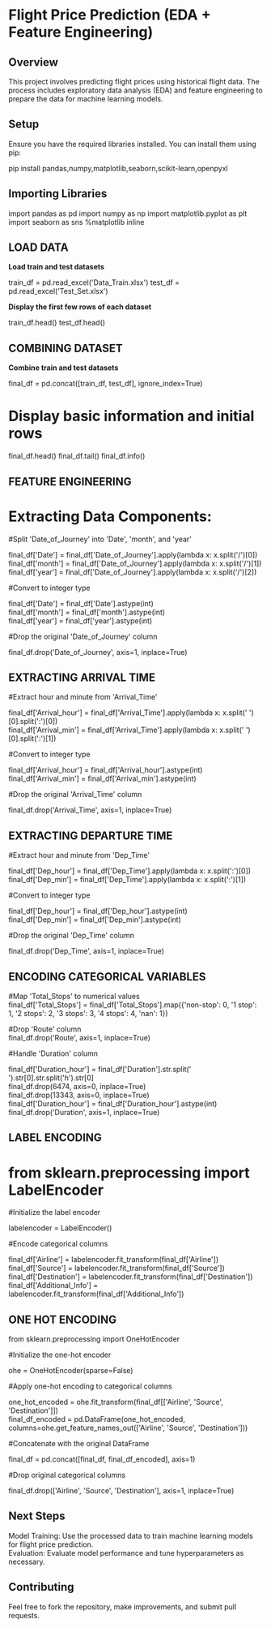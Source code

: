 # Flight Price Prediction (EDA + Feature Engineering)

## Overview

This project involves predicting flight prices using historical flight data. The process includes exploratory data analysis (EDA) and feature engineering to prepare the data for machine learning models.

## Setup

Ensure you have the required libraries installed. You can install them using pip:


pip install pandas,numpy,matplotlib,seaborn,scikit-learn,openpyxl 

## Importing Libraries
import pandas as pd
import numpy as np
import matplotlib.pyplot as plt
import seaborn as sns
%matplotlib inline

## LOAD DATA

 <b>Load train and test datasets</b> <br>
 
train_df = pd.read_excel('Data_Train.xlsx')
test_df = pd.read_excel('Test_Set.xlsx')

<b>Display the first few rows of each dataset</b> <br>

train_df.head()
test_df.head()

## COMBINING DATASET

<b>Combine train and test datasets</b><br>

final_df = pd.concat([train_df, test_df], ignore_index=True)

# Display basic information and initial rows
final_df.head()
final_df.tail()
final_df.info()

## FEATURE ENGINEERING

# Extracting Data Components:

#Split 'Date_of_Journey' into 'Date', 'month', and 'year' <br>

final_df['Date'] = final_df['Date_of_Journey'].apply(lambda x: x.split('/')[0])<br>
final_df['month'] = final_df['Date_of_Journey'].apply(lambda x: x.split('/')[1])<br>
final_df['year'] = final_df['Date_of_Journey'].apply(lambda x: x.split('/')[2])

#Convert to integer type <br>

final_df['Date'] = final_df['Date'].astype(int)<br>
final_df['month'] = final_df['month'].astype(int)<br>
final_df['year'] = final_df['year'].astype(int)

#Drop the original 'Date_of_Journey' column <br>

final_df.drop('Date_of_Journey', axis=1, inplace=True)

## EXTRACTING ARRIVAL TIME

#Extract hour and minute from 'Arrival_Time' <br>

final_df['Arrival_hour'] = final_df['Arrival_Time'].apply(lambda x: x.split(' ')[0].split(':')[0])<br>
final_df['Arrival_min'] = final_df['Arrival_Time'].apply(lambda x: x.split(' ')[0].split(':')[1])

#Convert to integer type <br>

final_df['Arrival_hour'] = final_df['Arrival_hour'].astype(int)<br>
final_df['Arrival_min'] = final_df['Arrival_min'].astype(int)

#Drop the original 'Arrival_Time' column <br>

final_df.drop('Arrival_Time', axis=1, inplace=True)

## EXTRACTING DEPARTURE TIME

#Extract hour and minute from 'Dep_Time' <br>

final_df['Dep_hour'] = final_df['Dep_Time'].apply(lambda x: x.split(':')[0])<br>
final_df['Dep_min'] = final_df['Dep_Time'].apply(lambda x: x.split(':')[1])

#Convert to integer type  <br>

final_df['Dep_hour'] = final_df['Dep_hour'].astype(int)<br>
final_df['Dep_min'] = final_df['Dep_min'].astype(int)

#Drop the original 'Dep_Time' column  <br>

final_df.drop('Dep_Time', axis=1, inplace=True)

## ENCODING CATEGORICAL VARIABLES

#Map 'Total_Stops' to numerical values
<br>
final_df['Total_Stops'] = final_df['Total_Stops'].map({'non-stop': 0, '1 stop': 1, '2 stops': 2, '3 stops': 3, '4 stops': 4, 'nan': 1})

#Drop 'Route' column <br>
final_df.drop('Route', axis=1, inplace=True)

#Handle 'Duration' column <br>

final_df['Duration_hour'] = final_df['Duration'].str.split(' ').str[0].str.split('h').str[0] <br>
final_df.drop(6474, axis=0, inplace=True)<br>
final_df.drop(13343, axis=0, inplace=True)<br>
final_df['Duration_hour'] = final_df['Duration_hour'].astype(int)<br>
final_df.drop('Duration', axis=1, inplace=True)

## LABEL ENCODING

# from sklearn.preprocessing import LabelEncoder

#Initialize the label encoder <br>

labelencoder = LabelEncoder()

#Encode categorical columns <br>

final_df['Airline'] = labelencoder.fit_transform(final_df['Airline'])<br>
final_df['Source'] = labelencoder.fit_transform(final_df['Source'])<br>
final_df['Destination'] = labelencoder.fit_transform(final_df['Destination'])<br>
final_df['Additional_Info'] = labelencoder.fit_transform(final_df['Additional_Info'])

## ONE HOT ENCODING

from sklearn.preprocessing import OneHotEncoder

#Initialize the one-hot encoder <br>

ohe = OneHotEncoder(sparse=False)

#Apply one-hot encoding to categorical columns <br>

one_hot_encoded = ohe.fit_transform(final_df[['Airline', 'Source', 'Destination']])<br>
final_df_encoded = pd.DataFrame(one_hot_encoded, columns=ohe.get_feature_names_out(['Airline', 'Source', 'Destination']))

#Concatenate with the original DataFrame <br>

final_df = pd.concat([final_df, final_df_encoded], axis=1)

#Drop original categorical columns <br>

final_df.drop(['Airline', 'Source', 'Destination'], axis=1, inplace=True)

## Next Steps

Model Training: Use the processed data to train machine learning models for flight price prediction.<br>
Evaluation: Evaluate model performance and tune hyperparameters as necessary.

## Contributing

Feel free to fork the repository, make improvements, and submit pull requests.





